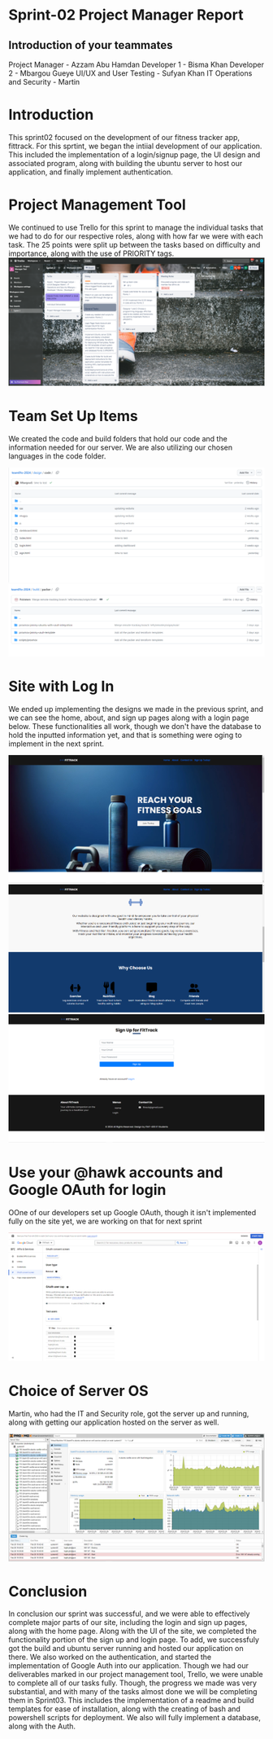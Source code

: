 # Sprint-02 Project Manager Report

## Introduction of your teammates

Project Manager - Azzam Abu Hamdan
Developer 1 - Bisma Khan
Developer 2 - Mbargou Gueye
UI/UX and User Testing - Sufyan Khan
IT Operations and Security - Martin

# Introduction

This sprint02 focused on the development of our fitness tracker app, fittrack. For this sprtint, we began the intiial development of our application. This included the implementation of a login/signup page, the UI design and associated program, along with building the ubuntu server to host our application, and finally implement authentication.

# Project Management Tool

We continued to use Trello for this sprint to manage the individual tasks that we had to do for our respective roles, along with how far we were with each task. The 25 points were split up between the tasks based on difficulty and importance, along with the use of PRIORITY tags.
![screewns](images/Screenshot%202024-02-26%20163825.png)

# Team Set Up Items

We created the code and build folders that hold our code and the information needed for our server. We are also utilizing our chosen languages in the code folder.

![screewns](images/code.png)
![screewns](images/build.png)

# Site with Log In

We ended up implementing the designs we made in the previous sprint, and we can see the home, about, and sign up pages along with a login page below. These functionalities all work, though we don't have the database to hold the inputted information yet, and that is something were oging to implement in the next sprint.

![screewns](images/home.png)
![screewns](images/about.png)
![screewns](images/sign%20up.png)

# Use your @hawk accounts and Google OAuth for login 
OOne of our developers set up Google OAuth, though it isn't implemented fully on the site yet, we are working on that for next sprint

![screewns](images/auth.png)

# Choice of Server OS
Martin, who had the IT and Security role, got the server up and running, along with getting our application hosted on the server as well. 

![screewns](images/server.png)

# Conclusion
In conclusion our sprint was successful, and we were able to effectively complete major parts of our site, including the login and sign up pages, along with the home page. Along with the UI of the site, we completed the functionality portion of the sign up and login page. To add, we successfuly got the build and ubuntu server running and hosted our application on there. We also worked on the authentication, and started the implementation of Google Auth into our application. Though we had our deliverables marked in our project management tool, Trello, we were unable to complete all of our tasks fully. Though, the progress we made was very substantial, and with many of the tasks almost done we will be completing them in Sprint03. This includes the implementation of a readme and build templates for ease of installation, along with the creating of bash and powershell scripts for deployment. We also will fully implement a database, along with the Auth.



